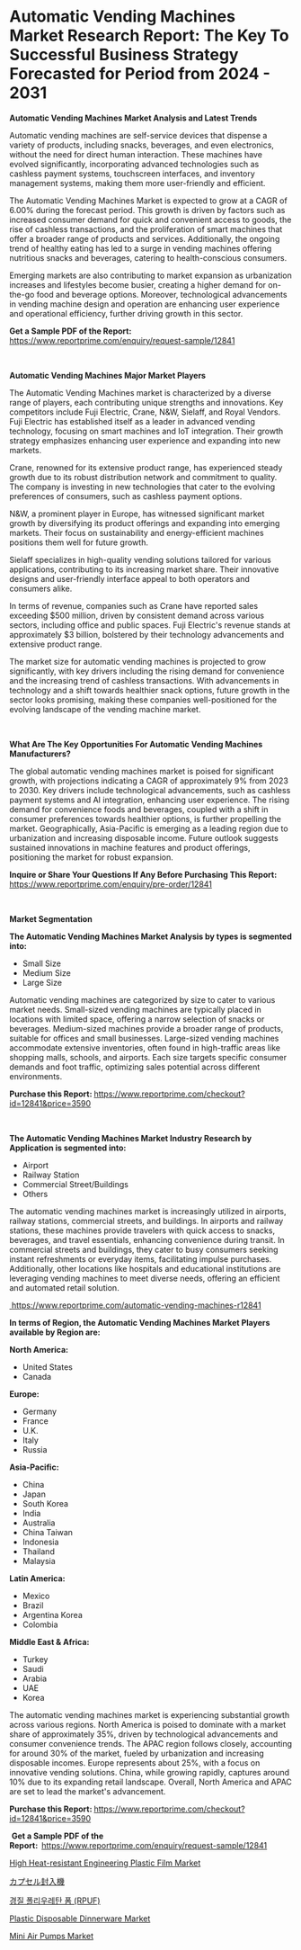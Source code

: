 <p><h1>Automatic Vending Machines Market Research Report: The Key To Successful Business Strategy Forecasted for Period from 2024 - 2031</h1></p><p><strong>Automatic Vending Machines Market Analysis and Latest Trends</strong></p>
<p><p>Automatic vending machines are self-service devices that dispense a variety of products, including snacks, beverages, and even electronics, without the need for direct human interaction. These machines have evolved significantly, incorporating advanced technologies such as cashless payment systems, touchscreen interfaces, and inventory management systems, making them more user-friendly and efficient.</p><p>The Automatic Vending Machines Market is expected to grow at a CAGR of 6.00% during the forecast period. This growth is driven by factors such as increased consumer demand for quick and convenient access to goods, the rise of cashless transactions, and the proliferation of smart machines that offer a broader range of products and services. Additionally, the ongoing trend of healthy eating has led to a surge in vending machines offering nutritious snacks and beverages, catering to health-conscious consumers.</p><p>Emerging markets are also contributing to market expansion as urbanization increases and lifestyles become busier, creating a higher demand for on-the-go food and beverage options. Moreover, technological advancements in vending machine design and operation are enhancing user experience and operational efficiency, further driving growth in this sector.</p></p>
<p><strong>Get a Sample PDF of the Report:&nbsp;</strong> <a href="https://www.reportprime.com/enquiry/request-sample/12841">https://www.reportprime.com/enquiry/request-sample/12841</a></p>
<p>&nbsp;</p>
<p><strong>Automatic Vending Machines Major Market Players</strong></p>
<p><p>The Automatic Vending Machines market is characterized by a diverse range of players, each contributing unique strengths and innovations. Key competitors include Fuji Electric, Crane, N&W, Sielaff, and Royal Vendors. Fuji Electric has established itself as a leader in advanced vending technology, focusing on smart machines and IoT integration. Their growth strategy emphasizes enhancing user experience and expanding into new markets.</p><p>Crane, renowned for its extensive product range, has experienced steady growth due to its robust distribution network and commitment to quality. The company is investing in new technologies that cater to the evolving preferences of consumers, such as cashless payment options.</p><p>N&W, a prominent player in Europe, has witnessed significant market growth by diversifying its product offerings and expanding into emerging markets. Their focus on sustainability and energy-efficient machines positions them well for future growth.</p><p>Sielaff specializes in high-quality vending solutions tailored for various applications, contributing to its increasing market share. Their innovative designs and user-friendly interface appeal to both operators and consumers alike.</p><p>In terms of revenue, companies such as Crane have reported sales exceeding $500 million, driven by consistent demand across various sectors, including office and public spaces. Fuji Electric's revenue stands at approximately $3 billion, bolstered by their technology advancements and extensive product range.</p><p>The market size for automatic vending machines is projected to grow significantly, with key drivers including the rising demand for convenience and the increasing trend of cashless transactions. With advancements in technology and a shift towards healthier snack options, future growth in the sector looks promising, making these companies well-positioned for the evolving landscape of the vending machine market.</p></p>
<p>&nbsp;</p>
<p><strong>What Are The Key Opportunities For Automatic Vending Machines Manufacturers?</strong></p>
<p><p>The global automatic vending machines market is poised for significant growth, with projections indicating a CAGR of approximately 9% from 2023 to 2030. Key drivers include technological advancements, such as cashless payment systems and AI integration, enhancing user experience. The rising demand for convenience foods and beverages, coupled with a shift in consumer preferences towards healthier options, is further propelling the market. Geographically, Asia-Pacific is emerging as a leading region due to urbanization and increasing disposable income. Future outlook suggests sustained innovations in machine features and product offerings, positioning the market for robust expansion.</p></p>
<p><strong>Inquire or Share Your Questions If Any Before Purchasing This Report:</strong> <a href="https://www.reportprime.com/enquiry/pre-order/12841">https://www.reportprime.com/enquiry/pre-order/12841</a></p>
<p>&nbsp;</p>
<p><strong>Market Segmentation</strong></p>
<p><strong>The Automatic Vending Machines Market Analysis by types is segmented into:</strong></p>
<p><ul><li>Small Size</li><li>Medium Size</li><li>Large Size</li></ul></p>
<p><p>Automatic vending machines are categorized by size to cater to various market needs. Small-sized vending machines are typically placed in locations with limited space, offering a narrow selection of snacks or beverages. Medium-sized machines provide a broader range of products, suitable for offices and small businesses. Large-sized vending machines accommodate extensive inventories, often found in high-traffic areas like shopping malls, schools, and airports. Each size targets specific consumer demands and foot traffic, optimizing sales potential across different environments.</p></p>
<p><strong>Purchase this Report:&nbsp;</strong><a href="https://www.reportprime.com/checkout?id=12841&price=3590">https://www.reportprime.com/checkout?id=12841&price=3590</a></p>
<p>&nbsp;</p>
<p><strong>The Automatic Vending Machines Market Industry Research by Application is segmented into:</strong></p>
<p><ul><li>Airport</li><li>Railway Station</li><li>Commercial Street/Buildings</li><li>Others</li></ul></p>
<p><p>The automatic vending machines market is increasingly utilized in airports, railway stations, commercial streets, and buildings. In airports and railway stations, these machines provide travelers with quick access to snacks, beverages, and travel essentials, enhancing convenience during transit. In commercial streets and buildings, they cater to busy consumers seeking instant refreshments or everyday items, facilitating impulse purchases. Additionally, other locations like hospitals and educational institutions are leveraging vending machines to meet diverse needs, offering an efficient and automated retail solution.</p></p>
<p><a href="https://www.reportprime.com/automatic-vending-machines-r12841">&nbsp;https://www.reportprime.com/automatic-vending-machines-r12841</a></p>
<p><strong>In terms of Region, the Automatic Vending Machines Market Players available by Region are:</strong></p>
<p>
    <p> <strong> North America: </strong>
        <ul>
            <li>United States</li>
            <li>Canada</li>
        </ul>
        </p> 
    <p> <strong> Europe: </strong>
        <ul>
            <li>Germany</li>
            <li>France</li>
            <li>U.K.</li>
            <li>Italy</li>
            <li>Russia</li>
        </ul>
        </p> 
    <p> <strong> Asia-Pacific: </strong>
        <ul>
            <li>China</li>
            <li>Japan</li>
            <li>South Korea</li>
            <li>India</li>
            <li>Australia</li>
            <li>China Taiwan</li>
            <li>Indonesia</li>
            <li>Thailand</li>
            <li>Malaysia</li>
        </ul>
        </p> 
    <p> <strong> Latin America: </strong>
        <ul>
            <li>Mexico</li>
            <li>Brazil</li>
            <li>Argentina Korea</li>
            <li>Colombia</li>
        </ul>
        </p> 
    <p> <strong> Middle East & Africa: </strong>
        <ul>
            <li>Turkey</li>
            <li>Saudi</li>
            <li>Arabia</li>
            <li>UAE</li>
            <li>Korea</li>
        </ul>
    </p>
    </p>
<p><p>The automatic vending machines market is experiencing substantial growth across various regions. North America is poised to dominate with a market share of approximately 35%, driven by technological advancements and consumer convenience trends. The APAC region follows closely, accounting for around 30% of the market, fueled by urbanization and increasing disposable incomes. Europe represents about 25%, with a focus on innovative vending solutions. China, while growing rapidly, captures around 10% due to its expanding retail landscape. Overall, North America and APAC are set to lead the market's advancement.</p></p>
<p><strong>Purchase this Report: </strong><a href="https://www.reportprime.com/checkout?id=12841&price=3590">https://www.reportprime.com/checkout?id=12841&price=3590</a></p>
<p>&nbsp;<strong>Get a Sample PDF of the Report:&nbsp;&nbsp;</strong><a href="https://www.reportprime.com/enquiry/request-sample/12841">https://www.reportprime.com/enquiry/request-sample/12841</a></p>
<p><strong></strong></p>
<p><p><a href="https://issuu.com/reportprime-2/docs/high-heat-resistant-engineering-pla_02c1051073b756">High Heat-resistant Engineering Plastic Film Market</a></p><p><a href="https://medium.com/@shade463/encapsulation-machines-market-%E3%81%AE%E3%82%B0%E3%83%AD%E3%83%BC%E3%83%90%E3%83%AB%E5%B8%82%E5%A0%B4%E6%A6%82%E8%A6%81%E3%81%AF-%E4%B8%96%E7%95%8C%E3%81%8A%E3%82%88%E3%81%B3%E4%B8%BB%E8%A6%81%E5%B8%82%E5%A0%B4%E3%81%AB%E3%81%8A%E3%81%91%E3%82%8B%E6%A5%AD%E7%95%8C%E3%81%AB%E5%BD%B1%E9%9F%BF%E3%82%92%E4%B8%8E%E3%81%88%E3%82%8B%E4%B8%BB%E8%A6%81%E3%81%AA%E3%83%88%E3%83%AC%E3%83%B3%E3%83%89%E3%81%AB%E3%81%A4%E3%81%84%E3%81%A6-%E7%8B%AC%E8%87%AA%E3%81%AE%E8%A6%96%E7%82%B9%E3%82%92%E6%8F%90%E4%BE%9B%E3%81%97%E3%81%BE%E3%81%99-538d65629163">カプセル封入機</a></p><p><a href="https://medium.com/@fernandotryo5lson96765/rigid-polyurethane-foam-rpuf-market-%EC%9D%98-%EA%B8%80%EB%A1%9C%EB%B2%8C-%EC%8B%9C%EC%9E%A5-%EA%B0%9C%EC%9A%94%EB%8A%94-%EC%A0%84-%EC%84%B8%EA%B3%84-%EB%B0%8F-%EC%A3%BC%EC%9A%94-%EC%8B%9C%EC%9E%A5%EC%9D%98-%EC%82%B0%EC%97%85%EC%97%90-%EC%98%81%ED%96%A5%EC%9D%84-%EB%AF%B8%EC%B9%98%EB%8A%94-%EC%A3%BC%EC%9A%94-%ED%8A%B8%EB%A0%8C%EB%93%9C%EC%97%90-%EB%8C%80%ED%95%9C-%EB%8F%85%ED%8A%B9%ED%95%9C-%EA%B4%80%EC%A0%90%EC%9D%84-c7992a09c0e4">경질 폴리우레탄 폼 (RPUF)</a></p><p><a href="https://www.linkedin.com/pulse/plastic-disposable-dinnerware-industry-analysis-report-6ougc?trackingId=%2B6v770M%2FQSuK9av8nxYQtQ%3D%3D">Plastic Disposable Dinnerware Market</a></p><p><a href="https://github.com/BretDuke76/Market-Research-Report-List-1/blob/main/mini-air-pumps-market.md">Mini Air Pumps Market</a></p></p>